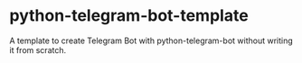 # python-telegram-bot-template
A template to create Telegram Bot with python-telegram-bot without writing it from scratch.
